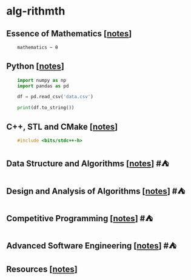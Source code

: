 # alg-rithmth



## Essence of Mathematics [[notes](./mathematics/README.MD)]

```latex
    mathematics ~ θ

```

## Python [[notes](./python)] 
```python
    import numpy as np
    import pandas as pd

    df = pd.read_csv('data.csv')

    print(df.to_string()) 
```
## C++, STL and CMake [[notes](./competitive_prog/)] 
```cpp
    #include <bits/stdc++-h>

```

## Data Structure and Algorithms [[notes](#)]  #⛺

## Design and Analysis of Algorithms [[notes](#)]  #⛺

## Competitive Programming [[notes](#)]  #⛺

## Advanced Software Engineering [[notes](#)]  #⛺

## Resources [[notes](RESOURCE.MD)] 
